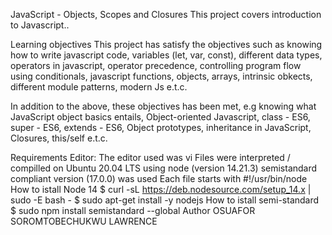 JavaScript - Objects, Scopes and Closures
This project covers introduction to Javascript..

Learning objectives
This project has satisfy the objectives such as knowing how to write javascript code, variables (let, var, const), different data types, operators in javascript, operator precedence, controlling program flow using conditionals, javascript functions, objects, arrays, intrinsic obkects, different module patterns, modern Js e.t.c.

In addition to the above, these objectives has been met, e.g knowing what JavaScript object basics entails, Object-oriented Javascript, class - ES6, super - ES6, extends - ES6, Object prototypes, inheritance in JavaScript, Closures, this/self e.t.c.

Requirements
Editor: The editor used was vi
Files were interpreted / compilled on Ubuntu 20.04 LTS using node (version 14.21.3)
semistandard compliant version (17.0.0) was used
Each file starts with #!/usr/bin/node
How to istall Node 14
$ curl -sL https://deb.nodesource.com/setup_14.x | sudo -E bash -
$ sudo apt-get install -y nodejs
How to istall semi-standard
$ sudo npm install semistandard --global
Author
OSUAFOR SOROMTOBECHUKWU LAWRENCE
